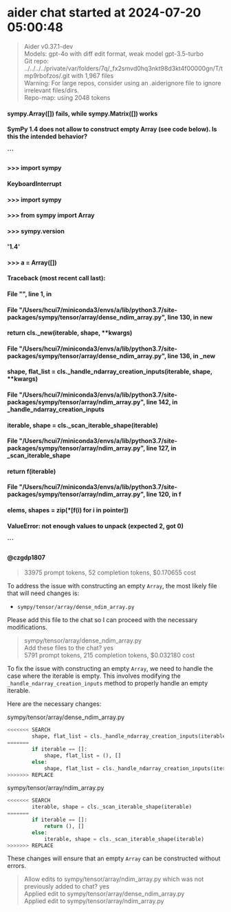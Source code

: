 
# aider chat started at 2024-07-20 05:00:48

> Aider v0.37.1-dev  
> Models: gpt-4o with diff edit format, weak model gpt-3.5-turbo  
> Git repo: ../../../../private/var/folders/7q/_fx2smvd0hq3nkt98d3kt4f00000gn/T/tmp9rbofzos/.git with 1,967 files  
> Warning: For large repos, consider using an .aiderignore file to ignore irrelevant files/dirs.  
> Repo-map: using 2048 tokens  

#### sympy.Array([]) fails, while sympy.Matrix([]) works  
#### SymPy 1.4 does not allow to construct empty Array (see code below). Is this the intended behavior?  
####   
#### ```  
#### >>> import sympy  
#### KeyboardInterrupt  
#### >>> import sympy  
#### >>> from sympy import Array  
#### >>> sympy.__version__  
#### '1.4'  
#### >>> a = Array([])  
#### Traceback (most recent call last):  
####   File "<stdin>", line 1, in <module>  
####   File "/Users/hcui7/miniconda3/envs/a/lib/python3.7/site-packages/sympy/tensor/array/dense_ndim_array.py", line 130, in __new__  
####     return cls._new(iterable, shape, **kwargs)  
####   File "/Users/hcui7/miniconda3/envs/a/lib/python3.7/site-packages/sympy/tensor/array/dense_ndim_array.py", line 136, in _new  
####     shape, flat_list = cls._handle_ndarray_creation_inputs(iterable, shape, **kwargs)  
####   File "/Users/hcui7/miniconda3/envs/a/lib/python3.7/site-packages/sympy/tensor/array/ndim_array.py", line 142, in _handle_ndarray_creation_inputs  
####     iterable, shape = cls._scan_iterable_shape(iterable)  
####   File "/Users/hcui7/miniconda3/envs/a/lib/python3.7/site-packages/sympy/tensor/array/ndim_array.py", line 127, in _scan_iterable_shape  
####     return f(iterable)  
####   File "/Users/hcui7/miniconda3/envs/a/lib/python3.7/site-packages/sympy/tensor/array/ndim_array.py", line 120, in f  
####     elems, shapes = zip(*[f(i) for i in pointer])  
#### ValueError: not enough values to unpack (expected 2, got 0)  
#### ```  
####   
#### @czgdp1807  
> 33975 prompt tokens, 52 completion tokens, $0.170655 cost  

To address the issue with constructing an empty `Array`, the most likely file that will need changes is:

- `sympy/tensor/array/dense_ndim_array.py`

Please add this file to the chat so I can proceed with the necessary modifications.

> sympy/tensor/array/dense_ndim_array.py  
> Add these files to the chat? yes  
> 5791 prompt tokens, 215 completion tokens, $0.032180 cost  

To fix the issue with constructing an empty `Array`, we need to handle the case where the iterable is empty. This involves modifying the `_handle_ndarray_creation_inputs` method to properly handle an empty iterable.

Here are the necessary changes:

sympy/tensor/array/dense_ndim_array.py
```python
<<<<<<< SEARCH
        shape, flat_list = cls._handle_ndarray_creation_inputs(iterable, shape, **kwargs)
=======
        if iterable == []:
            shape, flat_list = (), []
        else:
            shape, flat_list = cls._handle_ndarray_creation_inputs(iterable, shape, **kwargs)
>>>>>>> REPLACE
```

sympy/tensor/array/ndim_array.py
```python
<<<<<<< SEARCH
        iterable, shape = cls._scan_iterable_shape(iterable)
=======
        if iterable == []:
            return (), []
        else:
            iterable, shape = cls._scan_iterable_shape(iterable)
>>>>>>> REPLACE
```

These changes will ensure that an empty `Array` can be constructed without errors.

> Allow edits to sympy/tensor/array/ndim_array.py which was not previously added to chat? yes  
> Applied edit to sympy/tensor/array/dense_ndim_array.py  
> Applied edit to sympy/tensor/array/ndim_array.py  
